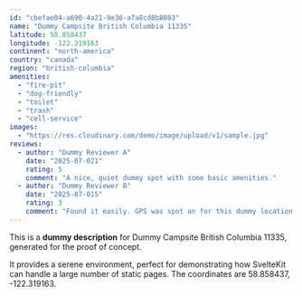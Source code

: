 ```yaml
---
id: "cbefae04-a690-4a21-9e36-a7a8cd8b8083"
name: "Dummy Campsite British Columbia 11335"
latitude: 58.858437
longitude: -122.319163
continent: "north-america"
country: "canada"
region: "british-columbia"
amenities:
  - "fire-pit"
  - "dog-friendly"
  - "toilet"
  - "trash"
  - "cell-service"
images:
  - "https://res.cloudinary.com/demo/image/upload/v1/sample.jpg"
reviews:
  - author: "Dummy Reviewer A"
    date: "2025-07-021"
    rating: 5
    comment: "A nice, quiet dummy spot with some basic amenities."
  - author: "Dummy Reviewer B"
    date: "2025-07-015"
    rating: 3
    comment: "Found it easily. GPS was spot on for this dummy location."
---
```


This is a **dummy description** for Dummy Campsite British Columbia 11335, generated for the proof of concept.

It provides a serene environment, perfect for demonstrating how SvelteKit can handle a large number of static pages. The coordinates are 58.858437, -122.319163.
